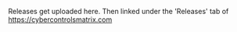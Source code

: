 Releases get uploaded here.
Then linked under the 'Releases' tab of https://cybercontrolsmatrix.com
